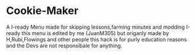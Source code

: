# Cookie-Maker
A I-ready Menu made for skipping lessons,farming minutes and modding I-ready this menu is edited by me (JuanM305) but origanly made by H,Rubi,Flowings and other people 
this hack is for purly education reasons and the Devs are not responsibale for anything.
